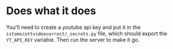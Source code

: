 # Does what it does

You'll need to create a youtube api key and put it in the `istomscottvideocorrect/_secrets.py` file, which should export the `YT_API_KEY` variable. Then run the server to make it go.
